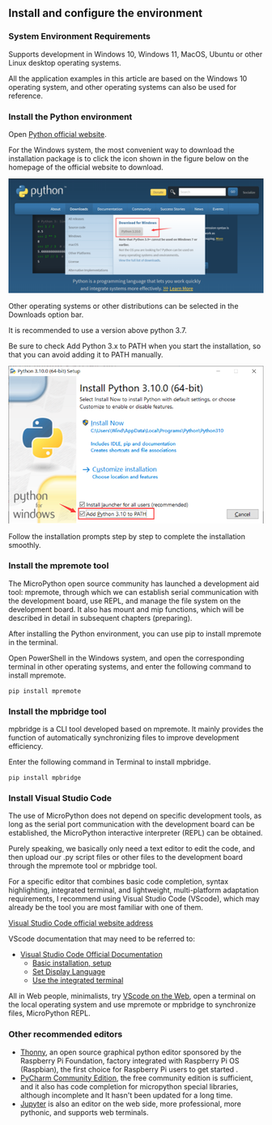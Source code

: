 ## Install and configure the environment

### System Environment Requirements

Supports development in Windows 10, Windows 11, MacOS, Ubuntu or other Linux desktop operating systems.

All the application examples in this article are based on the Windows 10 operating system, and other operating systems can also be used for reference.


### Install the Python environment

Open [Python official website](https://www.python.org/).

For the Windows system, the most convenient way to download the installation package is to click the icon shown in the figure below on the homepage of the official website to download.

![](../assets/images/Micropython_operating_env_1.png)

Other operating systems or other distributions can be selected in the Downloads option bar.

It is recommended to use a version above python 3.7.

Be sure to check Add Python 3.x to PATH when you start the installation, so that you can avoid adding it to PATH manually.

![](../assets/images/Micropython_operating_env_2.png)

Follow the installation prompts step by step to complete the installation smoothly.

### Install the mpremote tool

The MicroPython open source community has launched a development aid tool: mpremote, through which we can establish serial communication with the development board, use REPL, and manage the file system on the development board. It also has mount and mip functions, which will be described in detail in subsequent chapters (preparing).

After installing the Python environment, you can use pip to install mpremote in the terminal.

Open PowerShell in the Windows system, and open the corresponding terminal in other operating systems, and enter the following command to install mpremote.

```
pip install mpremote
```

### Install the mpbridge tool

mpbridge is a CLI tool developed based on mpremote. It mainly provides the function of automatically synchronizing files to improve development efficiency.

Enter the following command in Terminal to install mpbridge.

```
pip install mpbridge
```

### Install Visual Studio Code

The use of MicroPython does not depend on specific development tools, as long as the serial port communication with the development board can be established, the MicroPython interactive interpreter (REPL) can be obtained.

Purely speaking, we basically only need a text editor to edit the code, and then upload our .py script files or other files to the development board through the mpremote tool or mpbridge tool.

For a specific editor that combines basic code completion, syntax highlighting, integrated terminal, and lightweight, multi-platform adaptation requirements, I recommend using Visual Studio Code (VScode), which may already be the tool you are most familiar with one of them.

[Visual Studio Code official website address](https://code.visualstudio.com/)

VScode documentation that may need to be referred to:
* [Visual Studio Code Official Documentation](https://code.visualstudio.com/docs)
     * [Basic installation, setup](https://code.visualstudio.com/docs/setup/setup-overview)
     * [Set Display Language](https://code.visualstudio.com/docs/getstarted/locales)
     * [Use the integrated terminal](https://code.visualstudio.com/docs/terminal/basics)


All in Web people, minimalists, try [VScode on the Web](https://vscode.dev/), open a terminal on the local operating system and use mpremote or mpbridge to synchronize files, MicroPython REPL.

### Other recommended editors
* [Thonny](https://github.com/thonny/thonny/releases), an open source graphical python editor sponsored by the Raspberry Pi Foundation, factory integrated with Raspberry Pi OS (Raspbian), the first choice for Raspberry Pi users to get started .
* [PyCharm Community Edition](https://www.jetbrains.com/pycharm/download/#section=windows), the free community edition is sufficient, and it also has code completion for micropython special libraries, although incomplete and It hasn't been updated for a long time.
* [Jupyter](https://jupyter.org/) is also an editor on the web side, more professional, more pythonic, and supports web terminals.
